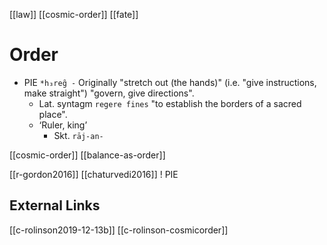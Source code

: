 [[law]]
[[cosmic-order]]
[[fate]]

# Order

- PIE `*h₃reg̑ -` Originally "stretch out (the hands)" (i.e. "give instructions, make straight") "govern, give directions". 
	- Lat. syntagm `regere fines` "to establish the borders of a sacred place". 
	-  ‘Ruler, king’
		-  Skt. `rāj-an-`


[[cosmic-order]]
[[balance-as-order]]

[[r-gordon2016]]
[[chaturvedi2016]] ! PIE 

## External Links
[[c-rolinson2019-12-13b]]
[[c-rolinson-cosmicorder]]